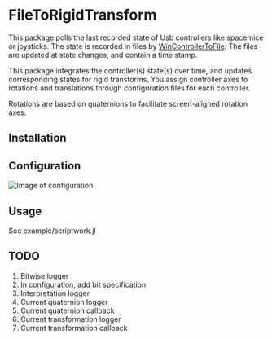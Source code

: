 # FileToRigidTransform
This package polls the last recorded state of Usb controllers like spacemice or joysticks. The state is recorded in files by [WinControllerToFile](https://github.com/hustf/WinControllerToFile.jl). The files are updated at state changes, and contain a time stamp.

This package integrates the controller(s) state(s) over time, and updates corresponding states for rigid transforms. You assign controller axes to rotations and translations through configuration files for each controller. 

Rotations are based on quaternions to facilitate screen-aligned rotation axes.

## Installation


## Configuration
![Image of configuration](https://github.com/hustf/FileToRigidTransform.jl/tree/master/images/configuration.png)

## Usage

See example/scriptwork.jl 

## TODO
1) Bitwise logger
2) In configuration, add bit specification
3) Interpretation logger
4) Current quaternion logger
5) Current quaternion callback
6) Current transformation logger
7) Current transformation callback